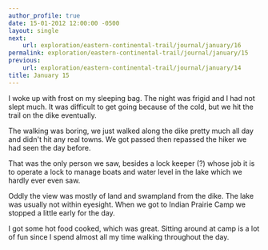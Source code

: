 ```yaml
---
author_profile: true
date: 15-01-2012 12:00:00 -0500
layout: single
next:
    url: exploration/eastern-continental-trail/journal/january/16
permalink: exploration/eastern-continental-trail/journal/january/15
previous:
    url: exploration/eastern-continental-trail/journal/january/14
title: January 15
---
```

I woke up with frost on my sleeping bag. The night was frigid and I had not slept much. It was difficult to get going because of the cold, but we hit the trail on the dike eventually.

The walking was boring, we just walked along the dike pretty much all day and didn't hit any real towns. We got passed then repassed the hiker we had seen the day before.

That was the only person we saw, besides a lock keeper (?) whose job it is to operate a lock to manage boats and water level in the lake which we hardly ever even saw.

Oddly the view was mostly of land and swampland from the dike. The lake was usually not within eyesight. When we got to Indian Prairie Camp we stopped a little early for the day.

I got some hot food cooked, which was great. Sitting around at camp is a lot of fun since I spend almost all my time walking throughout the day.
